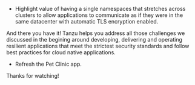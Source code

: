 * Highlight value of having a single namespaces that stretches across clusters to allow applications to communicate as if they were in the same datacenter with automatic TLS encryption enabled.

And there you have it!  Tanzu helps you address all those challenges we discussed in the begining around developing, delivering and operating  resilient applications that meet the strictest security standards and follow best practices for cloud native applications.

* Refresh the Pet Clinic app.

Thanks for watching!